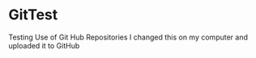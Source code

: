 # GitTest
Testing Use of Git Hub Repositories
I changed this on my computer and uploaded it to GitHub
